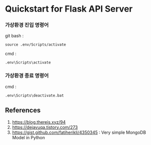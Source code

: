 # Quickstart for Flask API Server

### 가상환경 진입 명령어
git bash :
```
source .env/Scripts/activate
```

cmd :
```
.env\Scripts\activate
```

### 가상환경 종료 명령어
cmd :
```
.env\Scripts\deactivate.bat
```

## References
 1. https://blog.thereis.xyz/94
 2. https://dejavuqa.tistory.com/273
 3. https://gist.github.com/fatiherikli/4350345 : Very simple MongoDB Model in Python
